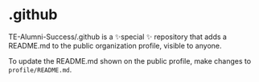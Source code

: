 # .github
TE-Alumni-Success/.github is a ✨special ✨ repository that adds a README.md to the public organization profile, visible to anyone.

To update the README.md shown on the public profile, make changes to `profile/README.md`.
